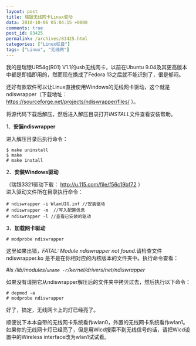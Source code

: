 ```yaml
---
layout: post
title: 瑞银无线网卡Linux驱动
data: 2010-10-06 05:04:15 +0000
comments: true
post_id: 83425
permalink: /archives/83425.html
categories: ["Linux栏目"]
tags: ["Linux", "无线网"]
---
```


我的是瑞银UR54g(R01) V1.1的usb无线网卡，以前在Ubuntu 9.04及其更高版本中都是即插即用的，然而现在换成了Fedora 13之后就不能识别了，很是郁闷。

还好有款软件可以让Linux直接使用Windows的无线网卡驱动，这个就是ndiswrapper（下载地址： https://sourceforge.net/projects/ndiswrapper/files/ ）。

将源代码下载后解压，然后进入解压目录打开<em>INSTALL</em>文件查看安装帮助。

1、<strong>安装ndiswrapper</strong>

进入解压目录后执行命令：  

    $ make uninstall
    $ make
    # make install

2、<strong>安装Windows驱动</strong>

（瑞银3321驱动下载： http://u.115.com/file/f56c19bf72 ）  
进入驱动文件所在目录执行命令：

    # ndiswrapper -i WlanUIG.inf //安装驱动
    # ndiswrapper -m  //写入配置信息
    # ndiswrapper -l //查看已安装的驱动

3、<strong>加载网卡驱动</strong>

    # modprobe ndiswrapper

这里如果出错，<em>FATAL: Module ndiswrapper not found.</em>请检查文件 ndiswrapper.ko 是不是在你相对应的内核版本的文件夹中。执行命令查看：

<em></em>#<em>ls /lib/modules/`uname -r`/kernel/drivers/net/ndiswrapper</em>

如果没有请把它从ndiswrapper解压后的文件夹中拷贝过去，然后执行以下命令：

    # depmod -a
    # modprobe ndiswrapper

好了，搞定，无线网卡上的灯已经亮了。

顺便说下本本自带的无线网卡系统看作wlan0，外置的无线网卡系统看作wlan1。如果你的无线网卡灯已经亮了，但是用Wicd搜索不到无线信号的话，请把Wicd设置中的Wireless interface改为wlan1试试看。
